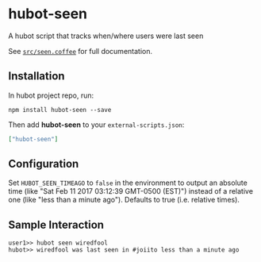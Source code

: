 # hubot-seen

A hubot script that tracks when/where users were last seen

See [`src/seen.coffee`](src/seen.coffee) for full documentation.

## Installation

In hubot project repo, run:

`npm install hubot-seen --save`

Then add **hubot-seen** to your `external-scripts.json`:

```json
["hubot-seen"]
```

## Configuration

Set `HUBOT_SEEN_TIMEAGO` to `false` in the environment to output an absolute time (like "Sat Feb 11 2017 03:12:39 GMT-0500 (EST)") instead of a relative one (like "less than a minute ago"). Defaults to true (i.e. relative times).

## Sample Interaction

```
user1>> hubot seen wiredfool
hubot>> wiredfool was last seen in #joiito less than a minute ago

```
